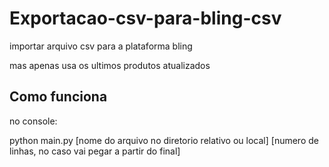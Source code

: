 # Exportacao-csv-para-bling-csv

importar arquivo csv para a plataforma bling

mas apenas usa os ultimos produtos atualizados

## Como funciona

no console:

python main.py [nome do arquivo no diretorio relativo ou local] [numero de linhas, no caso vai pegar a partir do final]
